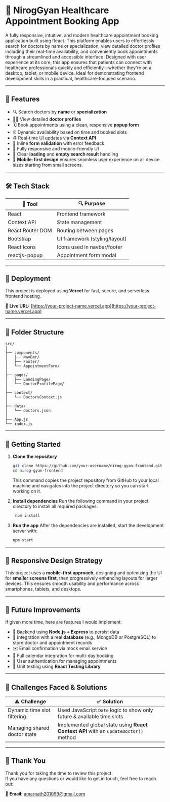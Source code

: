 # 🏥 NirogGyan Healthcare Appointment Booking App

A fully responsive, intuitive, and modern healthcare appointment booking application built using React. This platform enables users to effortlessly search for doctors by name or specialization, view detailed doctor profiles including their real-time availability, and conveniently book appointments through a streamlined and accessible interface. Designed with user experience at its core, this app ensures that patients can connect with healthcare professionals quickly and efficiently—whether they're on a desktop, tablet, or mobile device. Ideal for demonstrating frontend development skills in a practical, healthcare-focused scenario.

---

## 📌 Features

- 🔍 Search doctors by **name** or **specialization**
- 🧑‍⚕️ View detailed **doctor profiles**
- 🗓️ Book appointments using a clean, responsive **popup form**
- ⏰ Dynamic availability based on time and booked slots
- ♻️ Real-time UI updates via **Context API**
- 🧾 Inline **form validation** with error feedback
- 📱 Fully responsive and mobile-friendly UI
- 🚫 Clear **loading** and **empty search result** handling
- 📱 **Mobile-first design** ensures seamless user experience on all device sizes starting from small screens.

---

## 🛠️ Tech Stack

| 🧰 Tool          | 🔍 Purpose                    |
| ---------------- | ----------------------------- |
| React            | Frontend framework            |
| Context API      | State management              |
| React Router DOM | Routing between pages         |
| Bootstrap        | UI framework (styling/layout) |
| React Icons      | Icons used in navbar/footer   |
| reactjs-popup    | Appointment form modal        |

---

## 🚀 Deployment

This project is deployed using **Vercel** for fast, secure, and serverless frontend hosting.

🔗 **Live URL:** [https://your-project-name.vercel.app](https://your-project-name.vercel.app)

---

## 📂 Folder Structure

```
src/
│
├── components/
│   ├── NavBar/
│   ├── Footer/
│   └── AppointmentForm/
│
├── pages/
│   ├── LandingPage/
│   └── DoctorProfilePage/
│
├── context/
│   └── DoctorsContext.js
│
├── data/
│   └── doctors.json
│
├── App.js
└── index.js
```

---

## 🚀 Getting Started

1. **Clone the repository**

   ```bash
   git clone https://github.com/your-username/nirog-gyan-frontend.git
   cd nirog-gyan-frontend

   ```

   This command copies the project repository from GitHub to your local machine and navigates into the project directory so you can start working on it.

2. **Install dependencies**
   Run the following command in your project directory to install all required packages:

   ```bash
    npm install
   ```

3. **Run the app**
   After the dependencies are installed, start the development server with:
   ```bash
   npm start
   ```

---

## 📐 Responsive Design Strategy

This project uses a **mobile-first approach**, designing and optimizing the UI for **smaller screens first**, then progressively enhancing layouts for larger devices. This ensures smooth usability and performance across smartphones, tablets, and desktops.

---

## 🌱 Future Improvements

If given more time, here are features I would implement:

- 🧠 Backend using **Node.js + Express** to persist data
- 💾 Integration with a real **database** (e.g., MongoDB or PostgreSQL) to store doctor and appointment records
- ✉️ Email confirmation via mock email service
- 📆 Full calendar integration for multi-day booking
- 🔐 User authentication for managing appointments
- 🧪 Unit testing using **React Testing Library**

---

## 🧠 Challenges Faced & Solutions

| ⚠️ Challenge                 | ✅ Solution                                                                          |
| ---------------------------- | ------------------------------------------------------------------------------------ |
| Dynamic time slot filtering  | Used JavaScript `Date` logic to show only future & available time slots              |
| Managing shared doctor state | Implemented global state using **React Context API** with an `updateDoctor()` method |

---

## 🙏 Thank You

Thank you for taking the time to review this project.  
If you have any questions or would like to get in touch, feel free to reach out:

📧 **Email:** amarnath201099@gmail.com
